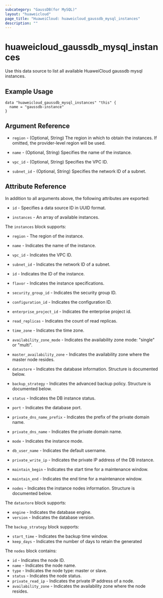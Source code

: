 ```yaml
---
subcategory: "GaussDB(for MySQL)"
layout: "huaweicloud"
page_title: "HuaweiCloud: huaweicloud_gaussdb_mysql_instances"
description: ""
---
```


# huaweicloud_gaussdb_mysql_instances

Use this data source to list all available HuaweiCloud gaussdb mysql instances.

## Example Usage

```hcl
data "huaweicloud_gaussdb_mysql_instances" "this" {
  name = "gaussdb-instance"
}
```

## Argument Reference

* `region` - (Optional, String) The region in which to obtain the instances. If omitted, the provider-level region will
  be used.

* `name` - (Optional, String) Specifies the name of the instance.

* `vpc_id` - (Optional, String) Specifies the VPC ID.

* `subnet_id` - (Optional, String) Specifies the network ID of a subnet.

## Attribute Reference

In addition to all arguments above, the following attributes are exported:

* `id` - Specifies a data source ID in UUID format.

* `instances` - An array of available instances.

The `instances` block supports:

* `region` - The region of the instance.

* `name` - Indicates the name of the instance.

* `vpc_id` - Indicates the VPC ID.

* `subnet_id` - Indicates the network ID of a subnet.

* `id` - Indicates the ID of the instance.

* `flavor` - Indicates the instance specifications.

* `security_group_id` - Indicates the security group ID.

* `configuration_id` - Indicates the configuration ID.

* `enterprise_project_id` - Indicates the enterprise project id.

* `read_replicas` - Indicates the count of read replicas.

* `time_zone` - Indicates the time zone.

* `availability_zone_mode` - Indicates the availability zone mode: "single" or "multi".

* `master_availability_zone` - Indicates the availability zone where the master node resides.

* `datastore` - Indicates the database information. Structure is documented below.

* `backup_strategy` - Indicates the advanced backup policy. Structure is documented below.

* `status` - Indicates the DB instance status.

* `port` - Indicates the database port.

* `private_dns_name_prefix` - Indicates the prefix of the private domain name.

* `private_dns_name` - Indicates the private domain name.

* `mode` - Indicates the instance mode.

* `db_user_name` - Indicates the default username.

* `private_write_ip` - Indicates the private IP address of the DB instance.

* `maintain_begin` - Indicates the start time for a maintenance window.

* `maintain_end` - Indicates the end time for a maintenance window.

* `nodes` - Indicates the instance nodes information. Structure is documented below.

The `datastore` block supports:

* `engine` - Indicates the database engine.
* `version` - Indicates the database version.

The `backup_strategy` block supports:

* `start_time` - Indicates the backup time window.
* `keep_days` - Indicates the number of days to retain the generated

The `nodes` block contains:

* `id` - Indicates the node ID.
* `name` - Indicates the node name.
* `type` - Indicates the node type: master or slave.
* `status` - Indicates the node status.
* `private_read_ip` - Indicates the private IP address of a node.
* `availability_zone` - Indicates the availability zone where the node resides.
